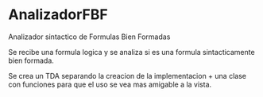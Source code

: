 # AnalizadorFBF
Analizador sintactico de Formulas Bien Formadas 


Se recibe una formula logica y se analiza si es una formula sintacticamente bien formada. 

Se crea un TDA separando la creacion de la implementacion + una clase con funciones para que el uso se vea mas amigable a la vista. 
